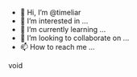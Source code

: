 - 👋 Hi, I’m @timeliar
- 👀 I’m interested in ...
- 🌱 I’m currently learning ...
- 💞️ I’m looking to collaborate on ...
- 📫 How to reach me ...

<!---
timeliar/timeliar is a ✨ special ✨ repository because its `README.md` (this file) appears on your GitHub profile.
You can click the Preview link to take a look at your changes.
--->

void

